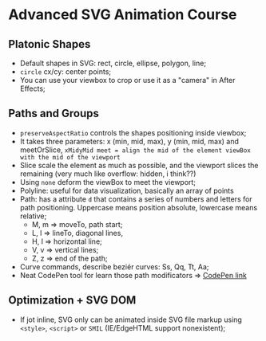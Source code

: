 # Advanced SVG Animation Course

## Platonic Shapes

* Default shapes in SVG: rect, circle, ellipse, polygon, line;
* `circle` cx/cy: center points;
* You can use your viewbox to crop or use it as a "camera" in After Effects;


## Paths and Groups

* `preserveAspectRatio` controls the shapes positioning inside viewbox;
* It takes three parameters: x (min, mid, max), y (min, mid, max) and meetOrSlice, `xMidyMid meet = align the mid of the element viewBox with the mid of the viewport`
* Slice scale the element as much as possible, and the viewport slices the remaining (very much like overflow: hidden, i think??)
* Using `none` deform the viewBox to meet the viewport;
* Polyline: useful for data visualization, basically an array of points
* Path: has a attribute `d` that contains a series of numbers and letters for path positioning. Uppercase means position absolute, lowercase means relative;
    * M, m => moveTo, path start;
    * L, l => lineTo, diagonal lines,
    * H, l => horizontal line;
    * V, v => vertical lines;
    * Z, z => end of the path;
* Curve commands, describe beziér curves: Ss, Qq, Tt, Aa;
* Neat CodePen tool for learn those path modificators => [CodePen link]("https://codepen.io/anthonydugois/pen/mewdyZ")


## Optimization + SVG DOM

* If jot inline, SVG only can be animated inside SVG file markup using `<style>`, `<script>` or `SMIL` (IE/EdgeHTML support nonexistent);
